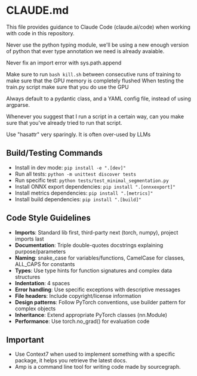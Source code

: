# CLAUDE.md

This file provides guidance to Claude Code (claude.ai/code) when working with code in this repository.

Never use the python typing module, we'll be using a new enough version of python that ever type annotation
we need is already avaiable.

Never fix an import error with sys.path.append

Make sure to run `bash kill.sh` between consecutive runs of training to make sure that the GPU memory is completely flushed
When testing the train.py script make sure that you do use the GPU

Always default to a pydantic class, and a YAML config file, instead of using argparse.

Whenever you suggest that I run a script in a certain way, can you make sure that you've already tried to run that script.

Use "hasattr" very sparingly. It is often over-used by LLMs

## Build/Testing Commands

- Install in dev mode: `pip install -e ".[dev]"`
- Run all tests: `python -m unittest discover tests`
- Run specific test: `python tests/test_minimal_segmentation.py`
- Install ONNX export dependencies: `pip install ".[onnxexport]"`
- Install metrics dependencies: `pip install ".[metrics]"`
- Install build dependencies: `pip install ".[build]"`

## Code Style Guidelines

- **Imports**: Standard lib first, third-party next (torch, numpy), project imports last
- **Documentation**: Triple double-quotes docstrings explaining purpose/parameters
- **Naming**: snake_case for variables/functions, CamelCase for classes, ALL_CAPS for constants
- **Types**: Use type hints for function signatures and complex data structures
- **Indentation**: 4 spaces
- **Error handling**: Use specific exceptions with descriptive messages
- **File headers**: Include copyright/license information
- **Design patterns**: Follow PyTorch conventions, use builder pattern for complex objects
- **Inheritance**: Extend appropriate PyTorch classes (nn.Module)
- **Performance**: Use torch.no_grad() for evaluation code


## Important 
- Use Context7 when used to implement something with a specific package, it helps you retrieve the latest docs.
- Amp is a command line tool for writing code made by sourcegraph.
